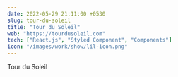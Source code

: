 ```yaml
---
date: 2022-05-29 21:11:00 +0530
slug: tour-du-soleil
title: "Tour du Soleil"
web: "https://tourdusoleil.com"
tech: ["React.js", "Styled Component", "Components"]
icon: "/images/work/show/lil-icon.png"
---
```


Tour du Soleil
